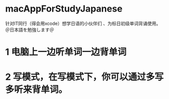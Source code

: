 # macAppForStudyJapanese
针对IT同行（得会用xcode）想学日语的小伙伴们 、为标日初级单词背诵使用。　＠日本語を勉強します＠

# 1 电脑上一边听单词一边背单词

# 2 写模式，在写模式下，你可以通过多写多听来背单词。

